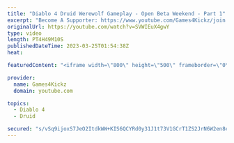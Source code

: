 ```yaml
---
title: "Diablo 4 Druid Werewolf Gameplay - Open Beta Weekend - Part 1"
excerpt: "Become A Supporter: https://www.youtube.com/Games4Kickz/join Lilith has returned to Sanctuary, summoned by a dark ritual ..."
originalUrl: https://youtube.com/watch?v=SVWIEuX4gwY
type: video
length: PT4H49M10S
publishedDateTime: 2023-03-25T01:54:38Z
heat: 

featuredContent: "<iframe width=\"800\" height=\"500\" frameborder=\"0\" src=\"https://www.youtube.com/embed/SVWIEuX4gwY\" allow=\"accelerometer; autoplay; encrypted-media; gyroscope; picture-in-picture\" allowfullscreen></iframe>"

provider:
  name: Games4Kickz
  domain: youtube.com

topics:
  - Diablo 4
  - Druid

secured: "s/vSq9ijoxS7JeO2ItdkWW+KIS6QCYRd0y31J1t73V1GCrT1ZS2JrN6W2en8eFMzEshYcrnH5zVueVpgU0pvpKY0yJjelktoqWQuXgvFVcQSaX29oWM8IlJa45B4S6Ke47Pa53ZdXADxP6O4NLIcOl26UecWtBF0vKoMc9akpRXjI0cjObhMtna76N27rN6kYMbFlDanbxpl1wx0+6wa0wbh9gAs6a549F3HSbYmvuwL/2k2Pi02gZafXr62srBvwpJy1p+1SIZiw6z77nrfZCb5INWABSkuz/FRssZGEPGnD4WIqRWHder0B0OJOPSTH70l0BtjjQiQwgX4AxJGqaUhQUbJURb6hFU+GhJcRT30caRhxJ7LRN37pS2DvShKxiA1sKqOaB5IQWPOvmH4Q1D2MLnx6fDTgw0LdQruwFw=;bJZco+rYyZtQnokvKQOgdg=="
---
```


